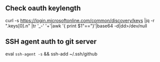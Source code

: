 ## Check oauth keylength
curl -s https://login.microsoftonline.com/common/discovery/keys |jq -r ".keys[0].n" |tr '_-' '\+'|awk '{ print $1"=="}'|base64 -d|dd>/dev/null

## SSH agent auth to git server
eval `ssh-agent -s` && ssh-add ~/.ssh/github

